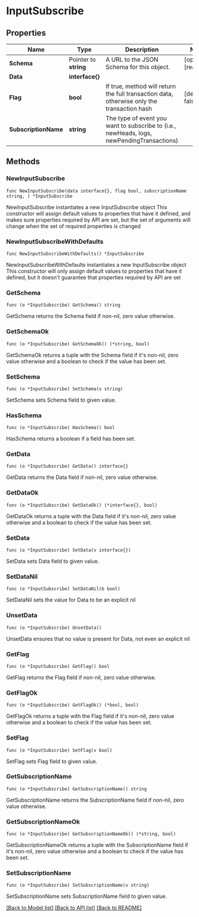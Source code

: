# InputSubscribe

## Properties

Name | Type | Description | Notes
------------ | ------------- | ------------- | -------------
**Schema** | Pointer to **string** | A URL to the JSON Schema for this object. | [optional] [readonly] 
**Data** | **interface{}** |  | 
**Flag** | **bool** | If true, method will return the full transaction data, otherwise only the transaction hash | [default to false]
**SubscriptionName** | **string** | The type of event you want to subscribe to (i.e., newHeads, logs, newPendingTransactions) | 

## Methods

### NewInputSubscribe

`func NewInputSubscribe(data interface{}, flag bool, subscriptionName string, ) *InputSubscribe`

NewInputSubscribe instantiates a new InputSubscribe object
This constructor will assign default values to properties that have it defined,
and makes sure properties required by API are set, but the set of arguments
will change when the set of required properties is changed

### NewInputSubscribeWithDefaults

`func NewInputSubscribeWithDefaults() *InputSubscribe`

NewInputSubscribeWithDefaults instantiates a new InputSubscribe object
This constructor will only assign default values to properties that have it defined,
but it doesn't guarantee that properties required by API are set

### GetSchema

`func (o *InputSubscribe) GetSchema() string`

GetSchema returns the Schema field if non-nil, zero value otherwise.

### GetSchemaOk

`func (o *InputSubscribe) GetSchemaOk() (*string, bool)`

GetSchemaOk returns a tuple with the Schema field if it's non-nil, zero value otherwise
and a boolean to check if the value has been set.

### SetSchema

`func (o *InputSubscribe) SetSchema(v string)`

SetSchema sets Schema field to given value.

### HasSchema

`func (o *InputSubscribe) HasSchema() bool`

HasSchema returns a boolean if a field has been set.

### GetData

`func (o *InputSubscribe) GetData() interface{}`

GetData returns the Data field if non-nil, zero value otherwise.

### GetDataOk

`func (o *InputSubscribe) GetDataOk() (*interface{}, bool)`

GetDataOk returns a tuple with the Data field if it's non-nil, zero value otherwise
and a boolean to check if the value has been set.

### SetData

`func (o *InputSubscribe) SetData(v interface{})`

SetData sets Data field to given value.


### SetDataNil

`func (o *InputSubscribe) SetDataNil(b bool)`

 SetDataNil sets the value for Data to be an explicit nil

### UnsetData
`func (o *InputSubscribe) UnsetData()`

UnsetData ensures that no value is present for Data, not even an explicit nil
### GetFlag

`func (o *InputSubscribe) GetFlag() bool`

GetFlag returns the Flag field if non-nil, zero value otherwise.

### GetFlagOk

`func (o *InputSubscribe) GetFlagOk() (*bool, bool)`

GetFlagOk returns a tuple with the Flag field if it's non-nil, zero value otherwise
and a boolean to check if the value has been set.

### SetFlag

`func (o *InputSubscribe) SetFlag(v bool)`

SetFlag sets Flag field to given value.


### GetSubscriptionName

`func (o *InputSubscribe) GetSubscriptionName() string`

GetSubscriptionName returns the SubscriptionName field if non-nil, zero value otherwise.

### GetSubscriptionNameOk

`func (o *InputSubscribe) GetSubscriptionNameOk() (*string, bool)`

GetSubscriptionNameOk returns a tuple with the SubscriptionName field if it's non-nil, zero value otherwise
and a boolean to check if the value has been set.

### SetSubscriptionName

`func (o *InputSubscribe) SetSubscriptionName(v string)`

SetSubscriptionName sets SubscriptionName field to given value.



[[Back to Model list]](../README.md#documentation-for-models) [[Back to API list]](../README.md#documentation-for-api-endpoints) [[Back to README]](../README.md)


